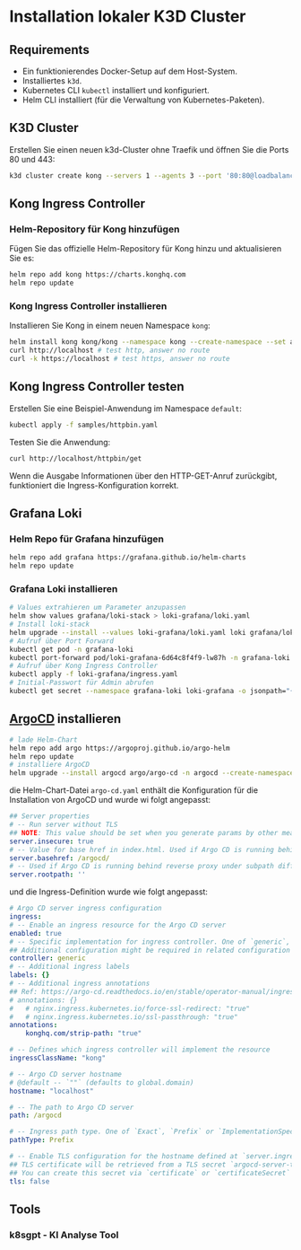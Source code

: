 # Installation lokaler K3D Cluster

## Requirements

- Ein funktionierendes Docker-Setup auf dem Host-System.
- Installiertes `k3d`.
- Kubernetes CLI `kubectl` installiert und konfiguriert.
- Helm CLI installiert (für die Verwaltung von Kubernetes-Paketen).

## K3D Cluster

Erstellen Sie einen neuen k3d-Cluster ohne Traefik und öffnen Sie die Ports 80 und 443:

```bash
k3d cluster create kong --servers 1 --agents 3 --port '80:80@loadbalancer' --port '443:443@loadbalancer' --k3s-arg '--disable=traefik@server:0'
```

## Kong Ingress Controller

### Helm-Repository für Kong hinzufügen

Fügen Sie das offizielle Helm-Repository für Kong hinzu und aktualisieren Sie es:

```bash
helm repo add kong https://charts.konghq.com
helm repo update
```

### Kong Ingress Controller installieren

Installieren Sie Kong in einem neuen Namespace `kong`:

```bash
helm install kong kong/kong --namespace kong --create-namespace --set admin.enabled=true --set admin.http.enabled=true
curl http://localhost # test http, answer no route
curl -k https://localhost # test https, answer no route
```

## Kong Ingress Controller testen

Erstellen Sie eine Beispiel-Anwendung im Namespace `default`:

```bash
kubectl apply -f samples/httpbin.yaml
```

Testen Sie die Anwendung:

```bash
curl http://localhost/httpbin/get
```

Wenn die Ausgabe Informationen über den HTTP-GET-Anruf zurückgibt, funktioniert die Ingress-Konfiguration korrekt.

## Grafana Loki

### Helm Repo für Grafana hinzufügen

```bash
helm repo add grafana https://grafana.github.io/helm-charts
helm repo update
```

### Grafana Loki installieren

```bash
# Values extrahieren um Parameter anzupassen
helm show values grafana/loki-stack > loki-grafana/loki.yaml
# Install loki-stack
helm upgrade --install --values loki-grafana/loki.yaml loki grafana/loki-stack -n grafana-loki --create-namespace
# Aufruf über Port Forward
kubectl get pod -n grafana-loki
kubectl port-forward pod/loki-grafana-6d64c8f4f9-lw87h -n grafana-loki 9090:3000 # richtigen pod einsetzen
# Aufruf über Kong Ingress Controller
kubectl apply -f loki-grafana/ingress.yaml
# Initial-Passwort für Admin abrufen
kubectl get secret --namespace grafana-loki loki-grafana -o jsonpath="{.data.admin-password}" | base64 --decode ; echo
````

## [ArgoCD](https://argo-cd.readthedocs.io/en/stable/operator-manual/installation/) installieren

```bash
# lade Helm-Chart
helm repo add argo https://argoproj.github.io/argo-helm
helm repo update
# installiere ArgoCD
helm upgrade --install argocd argo/argo-cd -n argocd --create-namespace -f argo-cd/argo-cd.yaml
```

die Helm-Chart-Datei `argo-cd.yaml` enthält die Konfiguration für die Installation von ArgoCD und wurde wi folgt angepasst:


```yaml
## Server properties
# -- Run server without TLS
## NOTE: This value should be set when you generate params by other means as it changes ports used by ingress template.
server.insecure: true
# -- Value for base href in index.html. Used if Argo CD is running behind reverse proxy under subpath different from /
server.basehref: /argocd/
# -- Used if Argo CD is running behind reverse proxy under subpath different from /
server.rootpath: ''
```

und die Ingress-Definition wurde wie folgt angepasst:

```yaml 
# Argo CD server ingress configuration
ingress:
# -- Enable an ingress resource for the Argo CD server
enabled: true
# -- Specific implementation for ingress controller. One of `generic`, `aws` or `gke`
## Additional configuration might be required in related configuration sections
controller: generic
# -- Additional ingress labels
labels: {}
# -- Additional ingress annotations
## Ref: https://argo-cd.readthedocs.io/en/stable/operator-manual/ingress/#option-1-ssl-passthrough
# annotations: {}
#   # nginx.ingress.kubernetes.io/force-ssl-redirect: "true"
#   # nginx.ingress.kubernetes.io/ssl-passthrough: "true"
annotations:
    konghq.com/strip-path: "true"

# -- Defines which ingress controller will implement the resource
ingressClassName: "kong"

# -- Argo CD server hostname
# @default -- `""` (defaults to global.domain)
hostname: "localhost"

# -- The path to Argo CD server
path: /argocd

# -- Ingress path type. One of `Exact`, `Prefix` or `ImplementationSpecific`
pathType: Prefix

# -- Enable TLS configuration for the hostname defined at `server.ingress.hostname`
## TLS certificate will be retrieved from a TLS secret `argocd-server-tls`
## You can create this secret via `certificate` or `certificateSecret` option
tls: false
```

## Tools

### k8sgpt - KI Analyse Tool
